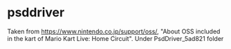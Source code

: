 # psddriver

Taken from https://www.nintendo.co.jp/support/oss/, "About OSS included in the kart of Mario Kart Live: Home Circuit". Under PsdDriver_5ad821 folder
